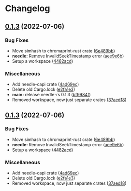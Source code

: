 # Changelog

## [0.1.3](https://github.com/aksiksi/needle/compare/needle-rs-v0.1.2...needle-rs-v0.1.3) (2022-07-06)


### Bug Fixes

* Move simhash to chromaprint-rust crate ([6e489bb](https://github.com/aksiksi/needle/commit/6e489bbcaa6c4e764257dbad91a7c9f3040ea04f))
* **needle:** Remove InvalidSeekTimestamp error ([aee9e6b](https://github.com/aksiksi/needle/commit/aee9e6b1ad05dbd698720ae05fb73908ac3152ce))
* Setup a workspace ([4482acd](https://github.com/aksiksi/needle/commit/4482acd0fe5ac5d0e921fe945114f62db4bcb21c))


### Miscellaneous

* Add needle-capi crate ([4ad69ec](https://github.com/aksiksi/needle/commit/4ad69ecc3531aad8f09560c55dd85a728f8b00ff))
* Delete old Cargo.lock ([e2fa1e3](https://github.com/aksiksi/needle/commit/e2fa1e360ec6de484cdeef00cb172ae4f720791c))
* **main:** release needle-rs 0.1.3 ([bf9984f](https://github.com/aksiksi/needle/commit/bf9984fd77ef721f34f61f782ce76c10bef50e44))
* Removed workspace, now just separate crates ([37aed18](https://github.com/aksiksi/needle/commit/37aed18cde0917b502ca558521d9f7db9c4c4d4c))

## [0.1.3](https://github.com/aksiksi/needle/compare/needle-rs-v0.1.2...needle-rs-v0.1.3) (2022-07-06)


### Bug Fixes

* Move simhash to chromaprint-rust crate ([6e489bb](https://github.com/aksiksi/needle/commit/6e489bbcaa6c4e764257dbad91a7c9f3040ea04f))
* **needle:** Remove InvalidSeekTimestamp error ([aee9e6b](https://github.com/aksiksi/needle/commit/aee9e6b1ad05dbd698720ae05fb73908ac3152ce))
* Setup a workspace ([4482acd](https://github.com/aksiksi/needle/commit/4482acd0fe5ac5d0e921fe945114f62db4bcb21c))


### Miscellaneous

* Add needle-capi crate ([4ad69ec](https://github.com/aksiksi/needle/commit/4ad69ecc3531aad8f09560c55dd85a728f8b00ff))
* Delete old Cargo.lock ([e2fa1e3](https://github.com/aksiksi/needle/commit/e2fa1e360ec6de484cdeef00cb172ae4f720791c))
* Removed workspace, now just separate crates ([37aed18](https://github.com/aksiksi/needle/commit/37aed18cde0917b502ca558521d9f7db9c4c4d4c))
